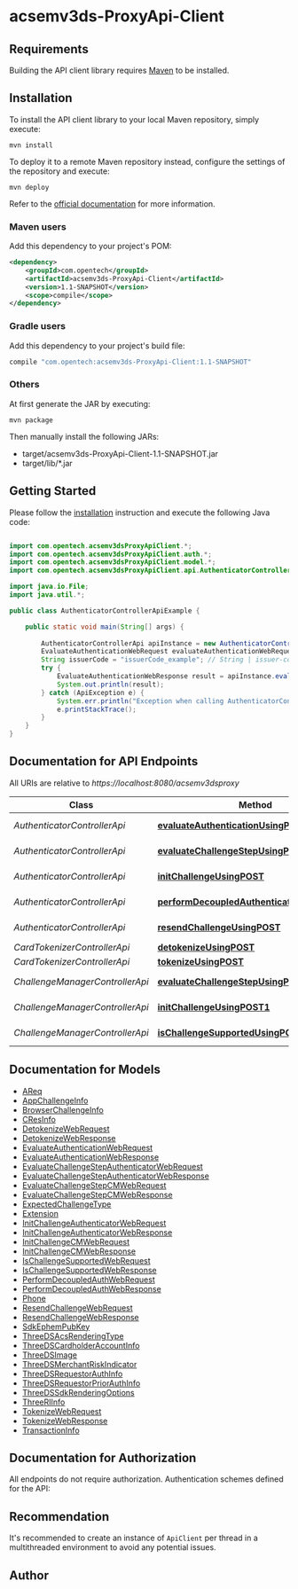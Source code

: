 # acsemv3ds-ProxyApi-Client

## Requirements

Building the API client library requires [Maven](https://maven.apache.org/) to be installed.

## Installation

To install the API client library to your local Maven repository, simply execute:

```shell
mvn install
```

To deploy it to a remote Maven repository instead, configure the settings of the repository and execute:

```shell
mvn deploy
```

Refer to the [official documentation](https://maven.apache.org/plugins/maven-deploy-plugin/usage.html) for more information.

### Maven users

Add this dependency to your project's POM:

```xml
<dependency>
    <groupId>com.opentech</groupId>
    <artifactId>acsemv3ds-ProxyApi-Client</artifactId>
    <version>1.1-SNAPSHOT</version>
    <scope>compile</scope>
</dependency>
```

### Gradle users

Add this dependency to your project's build file:

```groovy
compile "com.opentech:acsemv3ds-ProxyApi-Client:1.1-SNAPSHOT"
```

### Others

At first generate the JAR by executing:

    mvn package

Then manually install the following JARs:

* target/acsemv3ds-ProxyApi-Client-1.1-SNAPSHOT.jar
* target/lib/*.jar

## Getting Started

Please follow the [installation](#installation) instruction and execute the following Java code:

```java

import com.opentech.acsemv3dsProxyApiClient.*;
import com.opentech.acsemv3dsProxyApiClient.auth.*;
import com.opentech.acsemv3dsProxyApiClient.model.*;
import com.opentech.acsemv3dsProxyApiClient.api.AuthenticatorControllerApi;

import java.io.File;
import java.util.*;

public class AuthenticatorControllerApiExample {

    public static void main(String[] args) {
        
        AuthenticatorControllerApi apiInstance = new AuthenticatorControllerApi();
        EvaluateAuthenticationWebRequest evaluateAuthenticationWebRequest = new EvaluateAuthenticationWebRequest(); // EvaluateAuthenticationWebRequest | evaluateAuthenticationWebRequest
        String issuerCode = "issuerCode_example"; // String | issuer-code
        try {
            EvaluateAuthenticationWebResponse result = apiInstance.evaluateAuthenticationUsingPOST(evaluateAuthenticationWebRequest, issuerCode);
            System.out.println(result);
        } catch (ApiException e) {
            System.err.println("Exception when calling AuthenticatorControllerApi#evaluateAuthenticationUsingPOST");
            e.printStackTrace();
        }
    }
}

```

## Documentation for API Endpoints

All URIs are relative to *https://localhost:8080/acsemv3dsproxy*

Class | Method | HTTP request | Description
------------ | ------------- | ------------- | -------------
*AuthenticatorControllerApi* | [**evaluateAuthenticationUsingPOST**](docs/AuthenticatorControllerApi.md#evaluateAuthenticationUsingPOST) | **POST** /3ds/auth/{issuer-code}/evaluateAuthentication | evaluateAuthentication
*AuthenticatorControllerApi* | [**evaluateChallengeStepUsingPOST**](docs/AuthenticatorControllerApi.md#evaluateChallengeStepUsingPOST) | **POST** /3ds/auth/{issuer-code}/evaluateChallengeStep | evaluateChallengeStep
*AuthenticatorControllerApi* | [**initChallengeUsingPOST**](docs/AuthenticatorControllerApi.md#initChallengeUsingPOST) | **POST** /3ds/auth/{issuer-code}/initChallenge | initChallenge
*AuthenticatorControllerApi* | [**performDecoupledAuthenticationUsingPOST**](docs/AuthenticatorControllerApi.md#performDecoupledAuthenticationUsingPOST) | **POST** /3ds/auth/{issuer-code}/performDecoupledAuthentication | performDecoupledAuthentication
*AuthenticatorControllerApi* | [**resendChallengeUsingPOST**](docs/AuthenticatorControllerApi.md#resendChallengeUsingPOST) | **POST** /3ds/auth/{issuer-code}/resendChallenge | resendChallenge
*CardTokenizerControllerApi* | [**detokenizeUsingPOST**](docs/CardTokenizerControllerApi.md#detokenizeUsingPOST) | **POST** /3ds/detokenize | detokenize
*CardTokenizerControllerApi* | [**tokenizeUsingPOST**](docs/CardTokenizerControllerApi.md#tokenizeUsingPOST) | **POST** /3ds/tokenize | tokenize
*ChallengeManagerControllerApi* | [**evaluateChallengeStepUsingPOST1**](docs/ChallengeManagerControllerApi.md#evaluateChallengeStepUsingPOST1) | **POST** /3ds/challenge/{issuer-code}/evaluateChallengeStep | evaluateChallengeStep
*ChallengeManagerControllerApi* | [**initChallengeUsingPOST1**](docs/ChallengeManagerControllerApi.md#initChallengeUsingPOST1) | **POST** /3ds/challenge/{issuer-code}/initChallenge | initChallenge
*ChallengeManagerControllerApi* | [**isChallengeSupportedUsingPOST**](docs/ChallengeManagerControllerApi.md#isChallengeSupportedUsingPOST) | **POST** /3ds/challenge/{issuer-code}/isChallengeSupported | isChallengeSupported


## Documentation for Models

 - [AReq](docs/AReq.md)
 - [AppChallengeInfo](docs/AppChallengeInfo.md)
 - [BrowserChallengeInfo](docs/BrowserChallengeInfo.md)
 - [CResInfo](docs/CResInfo.md)
 - [DetokenizeWebRequest](docs/DetokenizeWebRequest.md)
 - [DetokenizeWebResponse](docs/DetokenizeWebResponse.md)
 - [EvaluateAuthenticationWebRequest](docs/EvaluateAuthenticationWebRequest.md)
 - [EvaluateAuthenticationWebResponse](docs/EvaluateAuthenticationWebResponse.md)
 - [EvaluateChallengeStepAuthenticatorWebRequest](docs/EvaluateChallengeStepAuthenticatorWebRequest.md)
 - [EvaluateChallengeStepAuthenticatorWebResponse](docs/EvaluateChallengeStepAuthenticatorWebResponse.md)
 - [EvaluateChallengeStepCMWebRequest](docs/EvaluateChallengeStepCMWebRequest.md)
 - [EvaluateChallengeStepCMWebResponse](docs/EvaluateChallengeStepCMWebResponse.md)
 - [ExpectedChallengeType](docs/ExpectedChallengeType.md)
 - [Extension](docs/Extension.md)
 - [InitChallengeAuthenticatorWebRequest](docs/InitChallengeAuthenticatorWebRequest.md)
 - [InitChallengeAuthenticatorWebResponse](docs/InitChallengeAuthenticatorWebResponse.md)
 - [InitChallengeCMWebRequest](docs/InitChallengeCMWebRequest.md)
 - [InitChallengeCMWebResponse](docs/InitChallengeCMWebResponse.md)
 - [IsChallengeSupportedWebRequest](docs/IsChallengeSupportedWebRequest.md)
 - [IsChallengeSupportedWebResponse](docs/IsChallengeSupportedWebResponse.md)
 - [PerformDecoupledAuthWebRequest](docs/PerformDecoupledAuthWebRequest.md)
 - [PerformDecoupledAuthWebResponse](docs/PerformDecoupledAuthWebResponse.md)
 - [Phone](docs/Phone.md)
 - [ResendChallengeWebRequest](docs/ResendChallengeWebRequest.md)
 - [ResendChallengeWebResponse](docs/ResendChallengeWebResponse.md)
 - [SdkEphemPubKey](docs/SdkEphemPubKey.md)
 - [ThreeDSAcsRenderingType](docs/ThreeDSAcsRenderingType.md)
 - [ThreeDSCardholderAccountInfo](docs/ThreeDSCardholderAccountInfo.md)
 - [ThreeDSImage](docs/ThreeDSImage.md)
 - [ThreeDSMerchantRiskIndicator](docs/ThreeDSMerchantRiskIndicator.md)
 - [ThreeDSRequestorAuthInfo](docs/ThreeDSRequestorAuthInfo.md)
 - [ThreeDSRequestorPriorAuthInfo](docs/ThreeDSRequestorPriorAuthInfo.md)
 - [ThreeDSSdkRenderingOptions](docs/ThreeDSSdkRenderingOptions.md)
 - [ThreeRIInfo](docs/ThreeRIInfo.md)
 - [TokenizeWebRequest](docs/TokenizeWebRequest.md)
 - [TokenizeWebResponse](docs/TokenizeWebResponse.md)
 - [TransactionInfo](docs/TransactionInfo.md)


## Documentation for Authorization

All endpoints do not require authorization.
Authentication schemes defined for the API:

## Recommendation

It's recommended to create an instance of `ApiClient` per thread in a multithreaded environment to avoid any potential issues.

## Author



